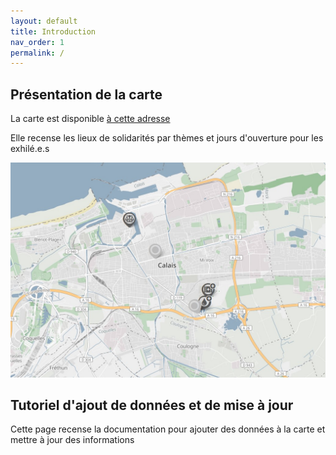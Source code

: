 ```yaml
---
layout: default
title: Introduction
nav_order: 1
permalink: /
---
```


## Présentation de la carte

La carte est disponible [à cette adresse](https://littoral-solidarite.gogocarto.fr/annuaire#/carte/@50.96,1.81,10z?cat=all)

Elle recense les lieux de solidarités par thèmes et jours d'ouverture pour les exhilé.e.s

![Aperçu de la carte](assets/images/map_preview.jpg)

## Tutoriel d'ajout de données et de mise à jour 

Cette page recense la documentation pour ajouter des données à la carte et mettre à jour des informations
